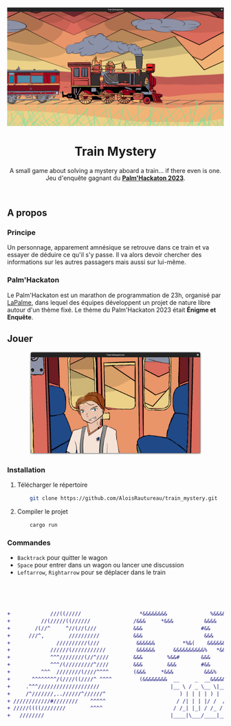 <br/>
<div align="center">
    <img src="images/loco.png" width="800">
    <h1>Train Mystery</h1>
    <p align="center">
    A small game about solving a mystery aboard a train... if there even is one.
    <br/>
    Jeu d'enquête gagnant du <a href="https://istic.univ-rennes.fr/actualites/participez-au-palmhackathon-commit-limit-des-etudiants-de-listic"><strong>Palm'Hackaton 2023</strong></a>.
  </p>
</div>
<br/>

## A propos

### Principe
Un personnage, apparement amnésique se retrouve dans ce train et va essayer de déduire ce qu'il s'y passe. Il va alors devoir chercher des informations sur les autres passagers mais aussi sur lui-même.

### Palm'Hackaton
Le Palm'Hackaton est un marathon de programmation de 23h, organisé par [LaPalme](https://linktr.ee/lapalme),  dans lequel des équipes développent un projet de nature libre autour d'un thème fixé. Le thème du Palm'Hackaton 2023 était **Énigme et Enquête**.

## Jouer

<div align="center">
    <img src="images/start.png" width="400">
</div>

### Installation
1. Télécharger le répertoire
    ```sh
        git clone https://github.com/AloisRautureau/train_mystery.git
    ```
2. Compiler le projet
    ```sh
        cargo run
    ```
### Commandes

* `Backtrack` pour quitter le wagon
* `Space` pour entrer dans un wagon ou lancer une discussion
* `Leftarrow`, `Rightarrow` pour se déplacer dans le train

<br/>
<br/>
<br/>

```diff
+             ///((/////                   *&&&&&&&&              %&&&&&&&&    
+          //(/////((//////              /&&&     *&&&          &&&&     %&&&  
+        /(//^     ^//(//(///            &&&                   #&&             
+      ///^,        //////////           &&&                    &&&            
+               //////////(///            &&&&&&         *%&(    &&&&&&%       
+             //////(///////////          &&&&&&      &&&&&&&&&&%   *&&&&&&&   
+             ^^^////////(//^////        &&&        %&&#       &&&        &&&* 
+             ^^^/(/////////^////        &&&        &&&        #&&         &&% 
+          ^^^  ////////(////^^^^        (&&&     *&&&          &&&%     #&&&  
+       ^^^^^^^^/(////((////^ ^^^^         (&&&&&&&&  __     _  __&&&&&&&&     
+     .^^^////////////////////                       |__ \ / _ \__ \|__ \      
+     /^///////,..//////^//////^                        ) | | | | ) |  ) |     
+ ////////////#////////    ^^^^^                       / /| | | |/ /  / /      
+ /////((((////////        ^^^^                       / /_| |_| / /_ / /_      
+   ////////                                         |____|\___/____|____|  
```